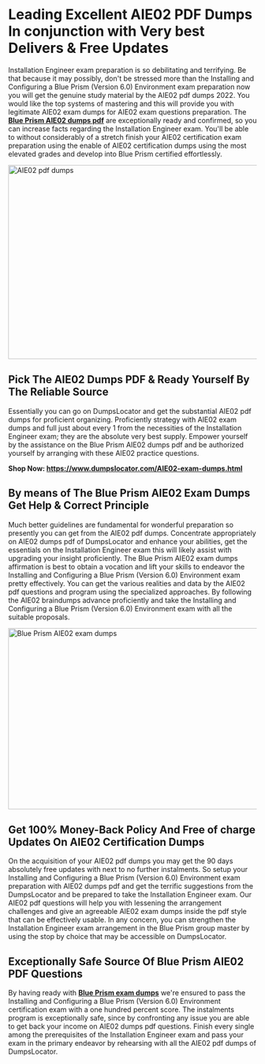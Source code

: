 <h1><strong>Leading Excellent AIE02 PDF Dumps In conjunction with Very best Delivers &amp; Free Updates</strong></h1>
<p>Installation Engineer exam preparation is so debilitating and terrifying. Be that because it may possibly, don't be stressed more than the Installing and Configuring a Blue Prism (Version 6.0) Environment exam preparation now you will get the genuine study material by the AIE02 pdf dumps 2022. You would like the top systems of mastering and this will provide you with legitimate AIE02 exam dumps for AIE02 exam questions preparation. The <strong><a href="https://www.dumpslocator.com/AIE02-exam-dumps.html">Blue Prism AIE02 dumps pdf</a></strong> are exceptionally ready and confirmed, so you can increase facts regarding the Installation Engineer exam. You'll be able to without considerably of a stretch finish your AIE02 certification exam preparation using the enable of AIE02 certification dumps using the most elevated grades and develop into Blue Prism certified effortlessly.</p>
<p><img src="https://i.ibb.co/SKhFh8d/Pastel-Purple-Computer-UI-Class-Syllabus-Education-Presentation.png" alt="AIE02 pdf dumps" width="700" height="393" /></p>
<h2><strong>Pick The AIE02 Dumps PDF &amp; Ready Yourself By The Reliable Source</strong></h2>
<p>Essentially you can go on DumpsLocator and get the substantial AIE02 pdf dumps for proficient organizing. Proficiently strategy with AIE02 exam dumps and full just about every 1 from the necessities of the Installation Engineer exam; they are the absolute very best supply. Empower yourself by the assistance on the Blue Prism AIE02 dumps pdf and be authorized yourself by arranging with these AIE02 practice questions.</p>
<p><strong>Shop Now: <a href="https://www.dumpslocator.com/AIE02-exam-dumps.html">https://www.dumpslocator.com/AIE02-exam-dumps.html</a></strong></p>
<h2><strong>By means of The Blue Prism AIE02 Exam Dumps Get Help &amp; Correct Principle</strong></h2>
<p>Much better guidelines are fundamental for wonderful preparation so presently you can get from the AIE02 pdf dumps. Concentrate appropriately on AIE02 dumps pdf of DumpsLocator and enhance your abilities, get the essentials on the Installation Engineer exam this will likely assist with upgrading your insight proficiently. The Blue Prism AIE02 exam dumps affirmation is best to obtain a vocation and lift your skills to endeavor the Installing and Configuring a Blue Prism (Version 6.0) Environment exam pretty effectively. You can get the various realities and data by the AIE02 pdf questions and program using the specialized approaches. By following the AIE02 braindumps advance proficiently and take the Installing and Configuring a Blue Prism (Version 6.0) Environment exam with all the suitable proposals.</p>
<p><a href="https://www.dumpslocator.com/AIE02-exam-dumps.html"><img src="https://i.ibb.co/NtZbgjG/Blue-and-White-Medical-Dental-Clinic-Facebook-Ad.png" alt="Blue Prism AIE02 exam dumps" width="700" height="367" /></a></p>
<h2><strong>Get 100% Money-Back Policy And Free of charge Updates On AIE02 Certification Dumps</strong></h2>
<p>On the acquisition of your AIE02 pdf dumps you may get the 90 days absolutely free updates with next to no further instalments. So setup your Installing and Configuring a Blue Prism (Version 6.0) Environment exam preparation with AIE02 dumps pdf and get the terrific suggestions from the DumpsLocator and be prepared to take the Installation Engineer exam. Our AIE02 pdf questions will help you with lessening the arrangement challenges and give an agreeable AIE02 exam dumps inside the pdf style that can be effectively usable. In any concern, you can strengthen the Installation Engineer exam arrangement in the Blue Prism group master by using the stop by choice that may be accessible on DumpsLocator.</p>
<h2><strong>Exceptionally Safe Source Of Blue Prism AIE02 PDF Questions</strong></h2>
<p>By having ready with <strong><a href="https://www.dumpslocator.com/blue-prism-exams.html">Blue Prism exam dumps</a></strong> we're ensured to pass the Installing and Configuring a Blue Prism (Version 6.0) Environment certification exam with a one hundred percent score. The instalments program is exceptionally safe, since by confronting any issue you are able to get back your income on AIE02 dumps pdf questions. Finish every single among the prerequisites of the Installation Engineer exam and pass your exam in the primary endeavor by rehearsing with all the AIE02 pdf dumps of DumpsLocator.</p>

